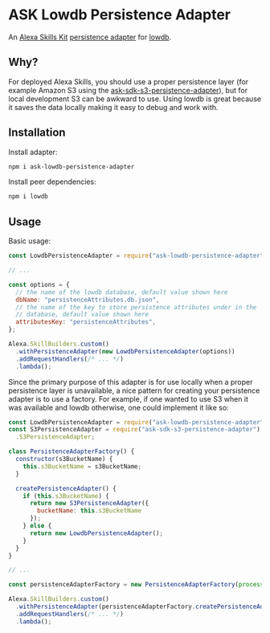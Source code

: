 # ASK Lowdb Persistence Adapter

An [Alexa Skills Kit](https://developer.amazon.com/en-US/alexa/alexa-skills-kit)
[persistence
adapter](https://developer.amazon.com/en-US/docs/alexa/alexa-skills-kit-sdk-for-nodejs/manage-attributes.html#persistenceadapter)
for [lowdb](https://github.com/typicode/lowdb).

## Why?

For deployed Alexa Skills, you should use a proper persistence layer (for example Amazon
S3 using the
[ask-sdk-s3-persistence-adapter](https://www.npmjs.com/package/ask-sdk-s3-persistence-adapter)),
but for local development S3 can be awkward to use. Using lowdb is great because it saves
the data locally making it easy to debug and work with.

## Installation

Install adapter:

```sh
npm i ask-lowdb-persistence-adapter
```

Install peer dependencies:

```sh
npm i lowdb
```

## Usage

Basic usage:

```js
const LowdbPersistenceAdapter = require("ask-lowdb-persistence-adapter");

// ...

const options = {
  // the name of the lowdb database, default value shown here
  dbName: "persistenceAttributes.db.json",
  // the name of the key to store persistence attributes under in the
  // database, default value shown here
  attributesKey: "persistenceAttributes",
};

Alexa.SkillBuilders.custom()
  .withPersistenceAdapter(new LowdbPersistenceAdapter(options))
  .addRequestHandlers(/* ... */)
  .lambda();
```

Since the primary purpose of this adapter is for use locally when a proper persistence
layer is unavailable, a nice pattern for creating your persistence adapter is to use a
factory. For example, if one wanted to use S3 when it was available and lowdb otherwise,
one could implement it like so:

```js
const LowdbPersistenceAdapter = require("ask-lowdb-persistence-adapter");
const S3PersistenceAdapter = require("ask-sdk-s3-persistence-adapter")
  .S3PersistenceAdapter;

class PersistenceAdapterFactory() {
  constructor(s3BucketName) {
    this.s3BucketName = s3BucketName;
  }

  createPersistenceAdapter() {
    if (this.s3BucketName) {
      return new S3PersistenceAdapter({
        bucketName: this.s3BucketName
      });
    } else {
      return new LowdbPersistenceAdapter();
    }
  }
}

// ...

const persistenceAdapterFactory = new PersistenceAdapterFactory(process.env.S3_PERSISTENCE_BUCKET);

Alexa.SkillBuilders.custom()
  .withPersistenceAdapter(persistenceAdapterFactory.createPersistenceAdapter())
  .addRequestHandlers(/* ... */)
  .lambda();
```
